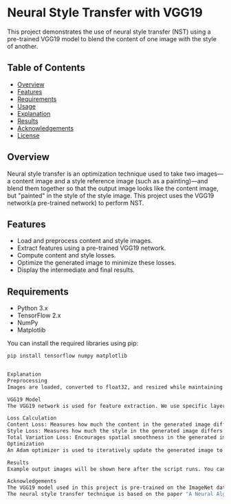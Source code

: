 # Neural Style Transfer with VGG19

This project demonstrates the use of neural style transfer (NST) using a pre-trained VGG19 model to blend the content of one image with the style of another.

## Table of Contents

- [Overview](#overview)
- [Features](#features)
- [Requirements](#requirements)
- [Usage](#usage)
- [Explanation](#explanation)
- [Results](#results)
- [Acknowledgements](#acknowledgements)
- [License](#license)

## Overview

Neural style transfer is an optimization technique used to take two images—a content image and a style reference image (such as a painting)—and blend them together so that the output image looks like the content image, but "painted" in the style of the style image. This project uses the VGG19 network(a pre-trained network) to perform NST.

## Features

- Load and preprocess content and style images.
- Extract features using a pre-trained VGG19 network.
- Compute content and style losses.
- Optimize the generated image to minimize these losses.
- Display the intermediate and final results.

## Requirements

- Python 3.x
- TensorFlow 2.x
- NumPy
- Matplotlib

You can install the required libraries using pip:

```bash
pip install tensorflow numpy matplotlib


Explanation
Preprocessing
Images are loaded, converted to float32, and resized while maintaining their aspect ratios.

VGG19 Model
The VGG19 network is used for feature extraction. We use specific layers to extract content and style features.

Loss Calculation
Content Loss: Measures how much the content in the generated image differs from the content image.
Style Loss: Measures how much the style in the generated image differs from the style image using the Gram matrix.
Total Variation Loss: Encourages spatial smoothness in the generated image to reduce noise.
Optimization
An Adam optimizer is used to iteratively update the generated image to minimize the total loss.

Results
Example output images will be shown here after the script runs. You can compare the content image, style image, and the final output image.

Acknowledgements
The VGG19 model used in this project is pre-trained on the ImageNet dataset.
The neural style transfer technique is based on the paper "A Neural Algorithm of Artistic Style" by Gatys et al.

